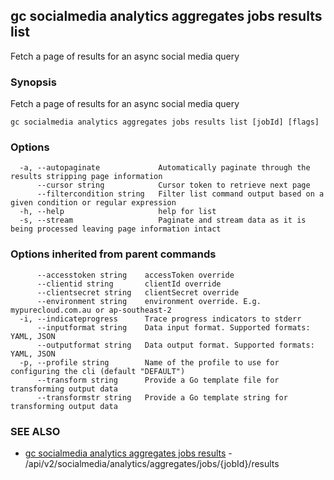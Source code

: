 ## gc socialmedia analytics aggregates jobs results list

Fetch a page of results for an async social media query

### Synopsis

Fetch a page of results for an async social media query

```
gc socialmedia analytics aggregates jobs results list [jobId] [flags]
```

### Options

```
  -a, --autopaginate             Automatically paginate through the results stripping page information
      --cursor string            Cursor token to retrieve next page
      --filtercondition string   Filter list command output based on a given condition or regular expression
  -h, --help                     help for list
  -s, --stream                   Paginate and stream data as it is being processed leaving page information intact
```

### Options inherited from parent commands

```
      --accesstoken string    accessToken override
      --clientid string       clientId override
      --clientsecret string   clientSecret override
      --environment string    environment override. E.g. mypurecloud.com.au or ap-southeast-2
  -i, --indicateprogress      Trace progress indicators to stderr
      --inputformat string    Data input format. Supported formats: YAML, JSON
      --outputformat string   Data output format. Supported formats: YAML, JSON
  -p, --profile string        Name of the profile to use for configuring the cli (default "DEFAULT")
      --transform string      Provide a Go template file for transforming output data
      --transformstr string   Provide a Go template string for transforming output data
```

### SEE ALSO

* [gc socialmedia analytics aggregates jobs results](gc_socialmedia_analytics_aggregates_jobs_results.html)	 - /api/v2/socialmedia/analytics/aggregates/jobs/{jobId}/results


